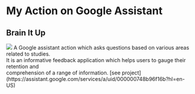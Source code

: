 # My Action on Google Assistant
## Brain It Up
<img src="https://lh3.googleusercontent.com/Xg8RH_0tWUIa_zM1HbT35Yl1N01BbPr-u4SVKeujdTckNGEuuhTJC7AMNRL6HJ5FlgUtiuSvvV1A7w=s90" />
A Google assistant action which asks questions based on various areas related to studies. <br/>
It is an informative feedback application which helps users to gauge their retention and <br/>
comprehension of a range of information.
[see project](https://assistant.google.com/services/a/uid/000000748b96f16b?hl=en-US)
